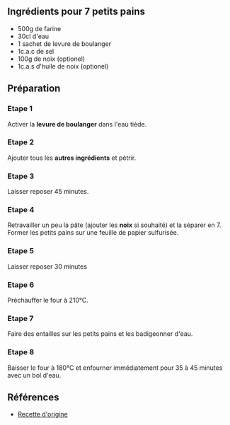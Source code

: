 ## Ingrédients pour 7 petits pains

- 500g de farine
- 30cl d'eau
- 1 sachet de levure de boulanger
- 1c.a.c de sel
- 100g de noix (optionel)
- 1c.a.s d'huile de noix (optionel)

## Préparation

### Etape 1

Activer la **levure de boulanger** dans l'eau tiède.

### Etape 2

Ajouter tous les **autres ingrédients** et pétrir.

### Etape 3

Laisser reposer 45 minutes.

### Etape 4

Retravailler un peu la pâte (ajouter les **noix** si souhaité) et la séparer en 7. Former les petits pains sur une feuille de papier sulfurisée.

### Etape 5

Laisser reposer 30 minutes

### Etape 6

Préchauffer le four à 210°C.

### Etape 7

Faire des entailles sur les petits pains et les badigeonner d'eau.

### Etape 8

Baisser le four à 180°C et enfourner immédiatement pour 35 à 45 minutes avec un bol d'eau.

## Références

- [Recette d'origine](https://www.marmiton.org/recettes/recette_pain-au-noix-de-ma-grand-mere-mijo_27695.aspx)
